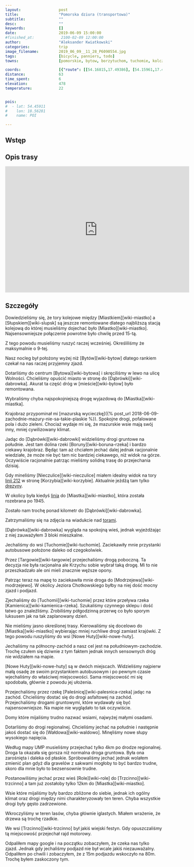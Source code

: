 ```yaml
---
layout:                 post
title:                  "Pomorska dziura (transportowa)"
subtitle:               ""
desc:                   ""
keywords:               []
date:                   2019-06-09 15:00:00
#finished_at:            2100-02-09 12:00:00
author:                 "Aleksander Kwiatkowski"
categories:             trip
image_filename:         2019_06_09__11_28_P6090554.jpg
tags:                   [bicycle, panniers, todo]
towns:                  [pomorskie, bytow, borzytuchom, tuchomie, kolczyglowy, miastko, trzebielino]

coords:                 [{"route": [[54.16815,17.49386], [54.15961,17.43086], [54.16584,17.41009], [54.13317,17.36357], [54.10882,17.32803], [54.12210,17.29439], [54.10902,17.22744], [54.07852,17.21336], [54.07811,17.20032], [54.11254,17.14676], [54.10399,17.12977], [54.08657,17.13577], [54.09040,17.06780], [54.07550,17.06797], [54.02904,17.00977], [54.00160,16.98076], [53.99696,16.96634]], "type": "bicycle"}]
distance:               63
time_spent:             6
elevation:              478
temperature:            22


pois:
#  - lat: 54.45911
#    lon: 18.56281
#    name: POI

---
```



## Wstęp

## Opis trasy

<iframe height='405' width='590' frameborder='0' allowtransparency='true' scrolling='no' src='https://www.strava.com/activities/2438224062/embed/e61533dd7b649cb6afa8076651421cd3f79e4787'></iframe>

## Szczegóły

Dowiedzieliśmy się, że tory kolejowe między [Miastkiem][wiki-miastko]
a [Słupskiem][wiki-slupsk] są jeszcze remontowane dlatego najbliższą
stacją kolejową do której musieliśmy dojechać było [Miastko][wiki-miastko].
Najsensowniejsze połączenie powrotne było chwilę przed 15-tą.

Z tego powodu musieliśmy ruszyć raczej wcześniej. Określiliśmy że maksymalnie
o 9-tej.

Nasz nocleg był położony wyżej niż [Bytów][wiki-bytow] dlatego rankiem
czekał na nas raczej przyjemny zjazd.

Dotarliśmy do centrum [Bytowa][wiki-bytowa] i skręciliśmy w lewo na ulicę
Wolności. Chcieliśmy opuścić miasto w stronę do [Dąbrówki][wiki-dabrowka].
Akurat ta część dróg w [mieście][wiki-bytow] było remontowana.

Wybraliśmy chyba najspokojniejszą drogę wyjazdową do [Miastka][wiki-miastka].

Krajobraz przypominał mi
[mazurską wycieczkę]({% post_url 2018-06-09-zachodnie-mazury-nie-sa-takie-plaskie %}).
Spokojne drogi, pofalowane pola i dużo zieleni. Chociaż wydaje mi się, że mazurskie
wsie mają swój inny, mniej cywilizowany klimat.

Jadąc do [Dąbrówki][wiki-dabrowki] widzieliśmy drogi gruntowe na południe.
Jest tam dolina rzeki [Boruny][wiki-boruna-rzeka] i bardzo ciekawy
krajobraz. Będąc tam aż chciałem jechać dalej jednak racjonalnie wiedziałe,
że może nie być tam nic bardziej ciekawego, niż widok na górze.
Oczywiście racjonalnie patrząc mieliśmy solidną trasę do przejechania dzisiaj.

Gdy mineliśmy [Nieczulice][wiki-nieczulice] miałem idealny widok na
tory [linii 212][wiki-linia-212] w stronę [Korzybia][wiki-korzybie].
Aktualnie jeżdżą tam tylko [drezyny][bytowskie-drezyny].

W okolicy była kiedyś [linia][wiki-bytow-miastko] do [Miastka][wiki-miastko],
która została rozebrana po 1945.

[wiki-bytow-miastko]: https://pl.wikipedia.org/wiki/Linia_kolejowa_Byt%C3%B3w_-_Miastko
[wiki-linia-212]: https://pl.wikipedia.org/wiki/Linia_kolejowa_nr_212
[bytowskie-drezyny]: https://www.facebook.com/BytowskieDrezyny/

Zostało nam trochę ponad kilometr do [Dąbrówki][wiki-dabrowka].

Zatrzymaliśmy się na zdjęcia na wiadukcie nad [torami][wiki-linia-212].

[Dąbrówka][wiki-dabrowka] wygląda na spokojną wieś, jednak wyjeżdżając z niej
zauważyłem 3 bloki mieszkalne.

Jechaliśmy do wsi [Tuchomie][wiki-tuchomie]. Zaciekawiły mnie przystanki
autobusowe położone daleko od czegokolwiek.

Przez [Targowie][wiki-targowie] przejechaliśmy drogą poboczną. Ta decyzja nie
była racjonalna ale Krzychu sobie wybrał taką drogę. Mi to nie przeszkadzało
ale oni mieli znacznie węższe opony.

Patrząc teraz na mapę to zaciekawiła mnie droga do [Modrzejewa][wiki-modrzejewo].
W okolicy Jeziora Chotkowskiego byłby na niej dość mocny zjazd i podjazd.

Zjechaliśmy do [Tuchomii][wiki-tuchomie] przez które przeływa rzeka
[Kamienica][wiki-kamienica-rzeka]. Szukaliśmy czynnego sklepu i
dość łatwo go znaleźliśmy. Zrobiliśmy półgodzinną przerwę co było sporym
luksusem jak na tak zaplanowany dzień.

Nie mieliśmy jasno określonej trasy. Kierowaliśmy się docelowo do [Miastka][wiki-miastko]
wybierając mniej ruchliwe drogi zamiast krajówki. Z tego powodu ruszyliśmy
do wsi [Nowe Huty][wiki-nowe-huty].

Jechaliśmy na północny-zachód a nasz cel jest na południowym-zachodzie.
Trochę czułem się dziwnie z tym faktem jednak innych sensownych dróg nie
widziałem na mapie.

[Nowe Huty][wiki-nowe-huty] są w dwóch miejscach. Widzieliśmy najpierw małą
osadę ze swoim przystankiem autobusowym i po pewnym czasie wjechaliśmy
do właściwej miejscowości. Sama miejscowość mi się spodobała, głównie z
powodu jej ułożenia.

Przejechaliśmy przez rzekę [Paleśnicę][wiki-palesnica-rzeka] jadąc na zachód.
Chcieliśmy dostać się do drogi asfaltowej na zachód. Przejechaliśmy
drogami gruntowymi, które wydawały się być najsensowniejsze. Na mapie
nie wyglądało to tak oczywiście.

Domy które mijaliśmy trudno nazwać wsiami, najwyżej małymi osadami.

Dotarliśmy do drogi regionalnej. Chcieliśmy jechać na południe i następnie
jakoś dostać się do [Wałdowa][wiki-waldowo]. Minęliśmy nowe słupy wysokiego
napięcia.

Według mapy UMP musieliśmy przejechać tylko 4km po drodze regionalnej. Droga
ta okazała się gorsza niż normalna droga gruntowa. Była ona zarośnięta i
daleka od płaskie. Spróbowaliśmy jechać jednak wolałem zmienić plan
gdyż dla gravelów z sakwami mogłoby to być bardzo trudne, skoro dla mnie
było to bezsensownie trudne.

Postanowiliśmy jechać przez wieś [Role][wiki-role] do [Trzcinno][wiki-trzcinno]
a tam już zostałoby tylko 12km do [Miastka][wiki-miastko].

Wsie które mijaliśmy były bardzo zbliżone do siebie, jednak ich ogólny klimat
oraz drogi między nimi charakteryzowały ten teren. Chyba wszystkie drogi były
gęsto zadrzewione.

Wkroczyliśmy w teren lasów, chyba głównie iglastych. Miałem wrażenie, że
drzewa są trochę rzadkie.

We wsi [Trzcinno][wiki-trzcinno] był jakiś wiejski festyn. Gdy opuszczaliśmy
tą miejscowość przejechał rajd motorowy.

Odpaliłem mapy google i na początku zobaczyłem, że czeka nas tylko zjazd.
Jednak gdy jechaliśmy podjazd nie był wcale jakiś niezauważalny. Odpaliłem
po chwili i zobaczyłem, że z 15m podjazdu wskoczyło na 80m. Trochę byłem
zaskoczony tym.
